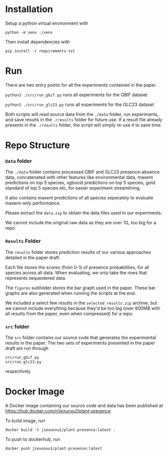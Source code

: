 # Installation

Setup a python virtual environment with 
```
python -m venv ./venv
```

Then install dependencies with
```
pip install -r requirements.txt
```

# Run

There are two entry points for all the experiments contained in the paper. 

`python3 ./src/run_gbif.py` runs all experiments for the GBIF dataset

`python3 ./src/run_glc23.py` runs all experiments for the GLC23 dataset

Both scripts will read source data from the `./data` folder, run experiments, and save results in the `./results` folder for future use. If a result file already presents in the `./results` folder, the script will simply re-use it to save time.

# Repo Structure

### `Data` folder

The `./data` folder contains processed GBIF and GLC23 presence-absence data, concatenated with other features like environmental data, maxent predictions on top 5 species, xgboost predictions on top 5 species, gold standard of top 5 species etc, for easier experiment streamlining.

It also contains maxent predictions of all species seperately to evaluate maxent-only performance. 

Please extract the `data.zip` to obtain the data files used in our experiments.

We cannot include the original raw data as they are over 1G, too big for a repo.

### `Results` Folder

The `results` folder stores prediction results of our various approaches detailed in the paper draft.

Each file stores the scores (from 0-1) of presence probabilities, for all species across all data. When evaluating, we only take the rows that represents sequestered data.

The `figures` subfolder stores the bar graph used in the paper. These bar graphs are also generated when running the scripts at the end.

We included a select few results in the `selected_results.zip` archive, but we cannot include everything because they'd be too big (over 600MB with all results from the paper, even when compressed) for a repo.

### `src` folder

The `src` folder contains our source code that generates the experimental results in the paper. The two sets of experiments presented in the paper draft are run through
```
src/run_gbif.py
src/run_glc23.py
```
respectively

# Docker Image

A Docker image containing our source code and data has been published at https://hub.docker.com/r/jiexunxu1/plant-presence

To build image, run
```
docker build -t jiexunxu1/plant-presence:latest .
```

To push to dockerhub, run
```
docker push jiexunxu1/plant-presence:latest
```